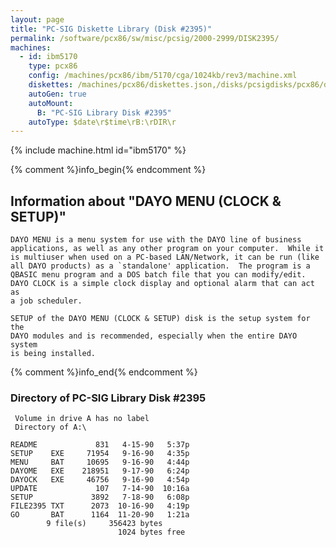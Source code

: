 ```yaml
---
layout: page
title: "PC-SIG Diskette Library (Disk #2395)"
permalink: /software/pcx86/sw/misc/pcsig/2000-2999/DISK2395/
machines:
  - id: ibm5170
    type: pcx86
    config: /machines/pcx86/ibm/5170/cga/1024kb/rev3/machine.xml
    diskettes: /machines/pcx86/diskettes.json,/disks/pcsigdisks/pcx86/diskettes.json
    autoGen: true
    autoMount:
      B: "PC-SIG Library Disk #2395"
    autoType: $date\r$time\rB:\rDIR\r
---
```


{% include machine.html id="ibm5170" %}

{% comment %}info_begin{% endcomment %}

## Information about "DAYO MENU (CLOCK & SETUP)"

    DAYO MENU is a menu system for use with the DAYO line of business
    applications, as well as any other program on your computer.  While it
    is multiuser when used on a PC-based LAN/Network, it can be run (like
    all DAYO products) as a `standalone' application.  The program is a
    QBASIC menu program and a DOS batch file that you can modify/edit.
    DAYO CLOCK is a simple clock display and optional alarm that can act as
    a job scheduler.
    
    SETUP of the DAYO MENU (CLOCK & SETUP) disk is the setup system for the
    DAYO modules and is recommended, especially when the entire DAYO system
    is being installed.
{% comment %}info_end{% endcomment %}


### Directory of PC-SIG Library Disk #2395

     Volume in drive A has no label
     Directory of A:\

    README             831   4-15-90   5:37p
    SETUP    EXE     71954   9-16-90   4:35p
    MENU     BAT     10695   9-16-90   4:44p
    DAYOME   EXE    218951   9-17-90   6:24p
    DAYOCK   EXE     46756   9-16-90   4:54p
    UPDATE             107   7-14-90  10:16a
    SETUP             3892   7-18-90   6:08p
    FILE2395 TXT      2073  10-16-90   4:19p
    GO       BAT      1164  11-20-90   1:21a
            9 file(s)     356423 bytes
                            1024 bytes free
